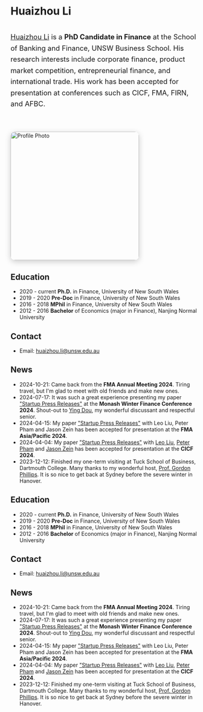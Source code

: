 # Huaizhou Li

<div style="display: flex; align-items: flex-start; justify-content: space-between; flex-wrap: wrap; gap: 40px; margin-bottom: 2rem;">

  <div style="flex: 1 1 400px; font-size: 1.15rem; line-height: 1.6;">
    <p>
      <a href="https://huaizhouli.github.io/">Huaizhou Li</a> is a <strong>PhD Candidate in Finance</strong> at the School of Banking and Finance, UNSW Business School.  
      His research interests include corporate finance, product market competition, entrepreneurial finance, and international trade.  
      His work has been accepted for presentation at conferences such as CICF, FMA, FIRN, and AFBC.
    </p>
  </div>

  <div style="flex: 0 0 auto;">
    <img src="/images/selfie_v.JPG" alt="Profile Photo" style="width: 340px; max-width: 100%; border-radius: 12px; box-shadow: 0 4px 16px rgba(0,0,0,0.2);">
  </div>

</div>


## Education

- 2020 - current **Ph.D.** in Finance, University of New South Wales
- 2019 - 2020 **Pre-Doc** in Finance, University of New South Wales
- 2016 - 2018 **MPhil** in Finance, University of New South Wales
- 2012 - 2016 **Bachelor** of Economics (major in Finance), Nanjing Normal University

## Contact

- Email: [huaizhou.li@unsw.edu.au](mailto:huaizhou.li@unsw.edu.au)

## News

- 2024-10-21: Came back from the **FMA Annual Meeting 2024**. Tiring travel, but I'm glad to meet with old friends and make new ones.
- 2024-07-17: It was such a great experience presenting my paper ["Startup Press Releases"]() at the **Monash Winter Finance Conference 2024**. Shout-out to [Ying Dou](https://research.monash.edu/en/persons/ying-dou), my wonderful discussant and respectful senior.
- 2024-04-15: My paper ["Startup Press Releases"]() with Leo Liu, Peter Pham and Jason Zein has been accepted for presentation at the **FMA Asia/Pacific 2024**.
- 2024-04-04: My paper ["Startup Press Releases"]() with [Leo Liu](https://leoliu0.github.io/), [Peter Pham](https://sites.google.com/view/peterkienpham/home) and [Jason Zein](https://www.jasonzein.com/) has been accepted for presentation at the **CICF 2024**.
- 2023-12-12: Finished my one-term visiting at Tuck School of Business, Dartmouth College. Many thanks to my wonderful host, [Prof. Gordon Phillips](https://facultynew.tuck.dartmouth.edu/gordon-phillips/). It is so nice to get back at Sydney before the severe winter in Hanover.


## Education

- 2020 - current **Ph.D.** in Finance, University of New South Wales
- 2019 - 2020 **Pre-Doc** in Finance, University of New South Wales
- 2016 - 2018 **MPhil** in Finance, University of New South Wales
- 2012 - 2016 **Bachelor** of Economics (major in Finance), Nanjing Normal University

## Contact

- Email: [huaizhou.li@unsw.edu.au](mailto:huaizhou.li@unsw.edu.au)

## News

- 2024-10-21: Came back from the **FMA Annual Meeting 2024**. Tiring travel, but I'm glad to meet with old friends and make new ones.
- 2024-07-17: It was such a great experience presenting my paper ["Startup Press Releases"]() at the **Monash Winter Finance Conference 2024**. Shout-out to [Ying Dou](https://research.monash.edu/en/persons/ying-dou), my wonderful discussant and respectful senior.
- 2024-04-15: My paper ["Startup Press Releases"]() with Leo Liu, Peter Pham and Jason Zein has been accepted for presentation at the **FMA Asia/Pacific 2024**.
- 2024-04-04: My paper ["Startup Press Releases"]() with [Leo Liu](https://leoliu0.github.io/), [Peter Pham](https://sites.google.com/view/peterkienpham/home) and [Jason Zein](https://www.jasonzein.com/) has been accepted for presentation at the **CICF 2024**.
- 2023-12-12: Finished my one-term visiting at Tuck School of Business, Dartmouth College. Many thanks to my wonderful host, [Prof. Gordon Phillips](https://facultynew.tuck.dartmouth.edu/gordon-phillips/). It is so nice to get back at Sydney before the severe winter in Hanover.

